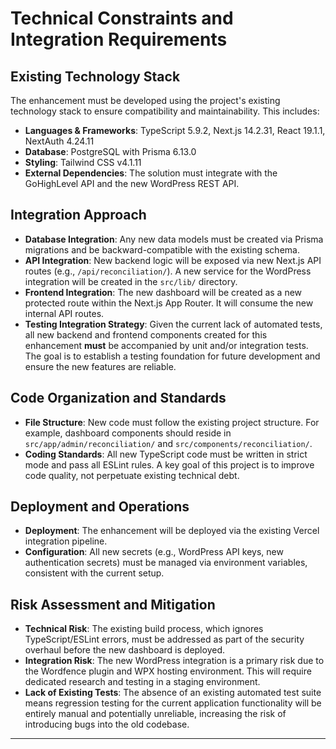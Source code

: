 # Technical Constraints and Integration Requirements

## Existing Technology Stack

The enhancement must be developed using the project's existing technology stack to ensure compatibility and maintainability. This includes:
* **Languages & Frameworks**: TypeScript 5.9.2, Next.js 14.2.31, React 19.1.1, NextAuth 4.24.11
* **Database**: PostgreSQL with Prisma 6.13.0
* **Styling**: Tailwind CSS v4.1.11
* **External Dependencies**: The solution must integrate with the GoHighLevel API and the new WordPress REST API.

## Integration Approach

* **Database Integration**: Any new data models must be created via Prisma migrations and be backward-compatible with the existing schema.
* **API Integration**: New backend logic will be exposed via new Next.js API routes (e.g., `/api/reconciliation/`). A new service for the WordPress integration will be created in the `src/lib/` directory.
* **Frontend Integration**: The new dashboard will be created as a new protected route within the Next.js App Router. It will consume the new internal API routes.
* **Testing Integration Strategy**: Given the current lack of automated tests, all new backend and frontend components created for this enhancement **must** be accompanied by unit and/or integration tests. The goal is to establish a testing foundation for future development and ensure the new features are reliable.

## Code Organization and Standards

* **File Structure**: New code must follow the existing project structure. For example, dashboard components should reside in `src/app/admin/reconciliation/` and `src/components/reconciliation/`.
* **Coding Standards**: All new TypeScript code must be written in strict mode and pass all ESLint rules. A key goal of this project is to improve code quality, not perpetuate existing technical debt.

## Deployment and Operations

* **Deployment**: The enhancement will be deployed via the existing Vercel integration pipeline.
* **Configuration**: All new secrets (e.g., WordPress API keys, new authentication secrets) must be managed via environment variables, consistent with the current setup.

## Risk Assessment and Mitigation

* **Technical Risk**: The existing build process, which ignores TypeScript/ESLint errors, must be addressed as part of the security overhaul before the new dashboard is deployed.
* **Integration Risk**: The new WordPress integration is a primary risk due to the Wordfence plugin and WPX hosting environment. This will require dedicated research and testing in a staging environment.
* **Lack of Existing Tests**: The absence of an existing automated test suite means regression testing for the current application functionality will be entirely manual and potentially unreliable, increasing the risk of introducing bugs into the old codebase.

---